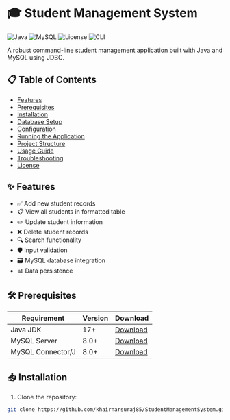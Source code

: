 # 🎓 Student Management System

![Java](https://img.shields.io/badge/Java-17+-blue)
![MySQL](https://img.shields.io/badge/MySQL-8.0-orange)
![License](https://img.shields.io/badge/License-MIT-green)
![CLI](https://img.shields.io/badge/Interface-Command_Line-lightgrey)

A robust command-line student management application built with Java and MySQL using JDBC.

## 📋 Table of Contents
- [Features](#-features)
- [Prerequisites](#-prerequisites)
- [Installation](#-installation)
- [Database Setup](#-database-setup)
- [Configuration](#-configuration)
- [Running the Application](#-running-the-application)
- [Project Structure](#-project-structure)
- [Usage Guide](#-usage-guide)
- [Troubleshooting](#-troubleshooting)
- [License](#-license)

## ✨ Features
- ✅ Add new student records
- 📋 View all students in formatted table
- ✏️ Update student information
- ❌ Delete student records
- 🔍 Search functionality
- 🛡️ Input validation
- 🗃️ MySQL database integration
- 📊 Data persistence

## 🛠️ Prerequisites
| Requirement | Version | Download |
|-------------|---------|----------|
| Java JDK | 17+ | [Download](https://www.oracle.com/java/technologies/javase-jdk17-downloads.html) |
| MySQL Server | 8.0+ | [Download](https://dev.mysql.com/downloads/mysql/) |
| MySQL Connector/J | 8.0+ | [Download](https://dev.mysql.com/downloads/connector/j/) |

## 📥 Installation
1. Clone the repository:
```bash
git clone https://github.com/khairnarsuraj85/StudentManagementSystem.git
